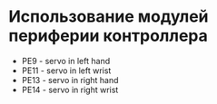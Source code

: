 
# Использование модулей периферии контроллера

* PE9 - servo in left hand
* PE11 - servo in left wrist
* PE13 - servo in right hand
* PE14 - servo in right wrist
